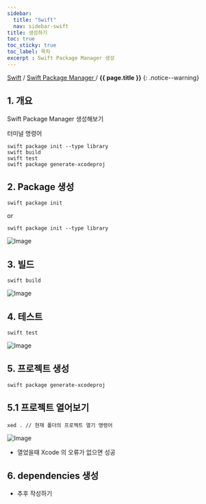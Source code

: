 ```yaml
---
sidebar:
  title: "Swift"
  nav: sidebar-swift
title: 생성하기
toc: true
toc_sticky: true
toc_label: 목차
excerpt : Swift Package Manager 생성
---
```

[Swift](/swift/) / [Swift Package Manager ](/swift/swift-package-manager/) / **{{ page.title }}**
{: .notice--warning}

## 1. 개요
Swift Package Manager 생성해보기

터미널 명령어
```
swift package init --type library
swift build
swift test
swift package generate-xcodeproj
```

## 2. Package 생성
```
swift package init
```
or
```
swift package init --type library
```
![Image](https://drive.google.com/uc?export=view&id=1jEXoA_yfEEblmwWpiBf046kJA6fBx2f8)


## 3. 빌드
```
swift build
```
![Image](https://drive.google.com/uc?export=view&id=1L547lEfSC06Zg4w7B-zyl1Qg4ui2edq4)
## 4. 테스트
```
swift test
```
![Image](https://drive.google.com/uc?export=view&id=1zDwslUPvlMGFN5Q5mG_kKzdvMrXzT2E-)
## 5. 프로젝트 생성
```
swift package generate-xcodeproj
```

## 5.1 프로젝트 열어보기
```
xed . // 현재 폴더의 프로젝트 열기 명령어
```
![Image](https://drive.google.com/uc?export=view&id=10fcwtgS1D4TETgSQ-0VJ1OHxHTlK963B)

- 열었을때 Xcode 의 오류가 없으면 성공

## 6. dependencies 생성
- 추후 작성하기
